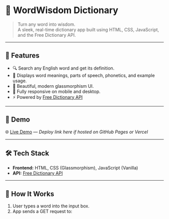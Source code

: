 # 📘 WordWisdom Dictionary

> Turn any word into wisdom.  
> A sleek, real-time dictionary app built using HTML, CSS, JavaScript, and the Free Dictionary API.

---

## 🚀 Features

- 🔍 Search any English word and get its definition.
- 📖 Displays word meanings, parts of speech, phonetics, and example usage.
- 🧊 Beautiful, modern glassmorphism UI.
- 📱 Fully responsive on mobile and desktop.
- ⚡ Powered by [Free Dictionary API](https://dictionaryapi.dev/)

---

## 🔗 Demo

🌐 [Live Demo](#) — *Deploy link here if hosted on GitHub Pages or Vercel*

---

## 🛠️ Tech Stack

- **Frontend:** HTML, CSS (Glassmorphism), JavaScript (Vanilla)
- **API:** [Free Dictionary API](https://dictionaryapi.dev/)

---

## 🧠 How It Works

1. User types a word into the input box.
2. App sends a GET request to:
